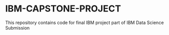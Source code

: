 # IBM-CAPSTONE-PROJECT
This repository contains code for final IBM project part of IBM Data Science Submission
